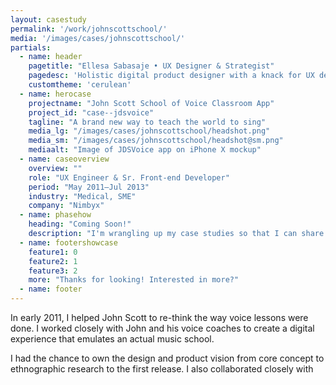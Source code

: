 ```yaml
---
layout: casestudy
permalink: '/work/johnscottschool/'
media: '/images/cases/johnscottschool/'
partials:
  - name: header
    pagetitle: "Ellesa Sabasaje • UX Designer & Strategist"
    pagedesc: 'Holistic digital product designer with a knack for UX design, UX strategy, UX research, prototyping and front-end development'
    customtheme: 'cerulean'
  - name: herocase
    projectname: "John Scott School of Voice Classroom App"
    project_id: "case--jdsvoice"
    tagline: "A brand new way to teach the world to sing"
    media_lg: "/images/cases/johnscottschool/headshot.png"
    media_sm: "/images/cases/johnscottschool/headshot@sm.png"
    mediaalt: "Image of JDSVoice app on iPhone X mockup"
  - name: caseoverview
    overview: ""
    role: "UX Engineer & Sr. Front-end Developer"
    period: "May 2011—Jul 2013"
    industry: "Medical, SME"
    company: "Nimbyx"
  - name: phasehow
    heading: "Coming Soon!"
    description: "I'm wrangling up my case studies so that I can share my passion for creating great products and making a difference. Stay tuned!"
  - name: footershowcase
    feature1: 0
    feature2: 1
    feature3: 2
    more: "Thanks for looking! Interested in more?"
  - name: footer
---
```


In early 2011, I helped John Scott to re-think the way voice lessons were done. I worked closely with John and his voice coaches to create a digital experience that emulates an actual music school.

I had the chance to own the design and product vision from core concept to ethnographic research to the first release. I also collaborated closely with
